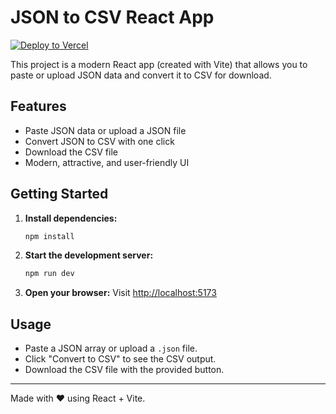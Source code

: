 # JSON to CSV React App

[![Deploy to Vercel](https://github.com/rameshthanneru/json-to-csv-react-app/actions/workflows/deploy-vercel.yml/badge.svg)](https://github.com/rameshthanneru/json-to-csv-react-app/actions/workflows/deploy-vercel.yml)

This project is a modern React app (created with Vite) that allows you to paste or upload JSON data and convert it to CSV for download.

## Features
- Paste JSON data or upload a JSON file
- Convert JSON to CSV with one click
- Download the CSV file
- Modern, attractive, and user-friendly UI

## Getting Started

1. **Install dependencies:**
   ```zsh
   npm install
   ```
2. **Start the development server:**
   ```zsh
   npm run dev
   ```
3. **Open your browser:**
   Visit [http://localhost:5173](http://localhost:5173)

## Usage
- Paste a JSON array or upload a `.json` file.
- Click "Convert to CSV" to see the CSV output.
- Download the CSV file with the provided button.

---
Made with ❤️ using React + Vite.